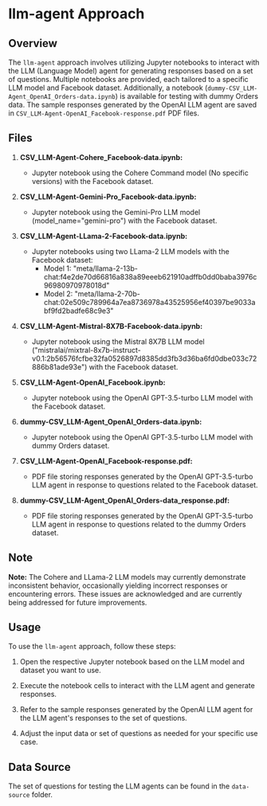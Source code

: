 # llm-agent Approach

## Overview

The `llm-agent` approach involves utilizing Jupyter notebooks to interact with the LLM (Language Model) agent for generating responses based on a set of questions. Multiple notebooks are provided, each tailored to a specific LLM model and Facebook dataset. Additionally, a notebook (`dummy-CSV_LLM-Agent_OpenAI_Orders-data.ipynb`) is available for testing with dummy Orders data. The sample responses generated by the OpenAI LLM agent are saved in `CSV_LLM-Agent-OpenAI_Facebook-response.pdf` PDF files.

## Files

1. **CSV_LLM-Agent-Cohere_Facebook-data.ipynb:**
   - Jupyter notebook using the Cohere Command model (No specific versions) with the Facebook dataset.

2. **CSV_LLM-Agent-Gemini-Pro_Facebook-data.ipynb:**
   - Jupyter notebook using the Gemini-Pro LLM model (model_name="gemini-pro") with the Facebook dataset.

3. **CSV_LLM-Agent-LLama-2-Facebook-data.ipynb:**
   - Jupyter notebooks using two LLama-2 LLM models with the Facebook dataset:
     - Model 1: "meta/llama-2-13b-chat:f4e2de70d66816a838a89eeeb621910adffb0dd0baba3976c96980970978018d"
     - Model 2: "meta/llama-2-70b-chat:02e509c789964a7ea8736978a43525956ef40397be9033abf9fd2badfe68c9e3"

4. **CSV_LLM-Agent-Mistral-8X7B-Facebook-data.ipynb:**
   - Jupyter notebook using the Mistral 8X7B LLM model ("mistralai/mixtral-8x7b-instruct-v0.1:2b56576fcfbe32fa0526897d8385dd3fb3d36ba6fd0dbe033c72886b81ade93e") with the Facebook dataset.

5. **CSV_LLM-Agent-OpenAI_Facebook.ipynb:**
   - Jupyter notebook using the OpenAI GPT-3.5-turbo LLM model with the Facebook dataset.
   
6. **dummy-CSV_LLM-Agent_OpenAI_Orders-data.ipynb:**
   - Jupyter notebook using the OpenAI GPT-3.5-turbo LLM model with dummy Orders dataset.

7. **CSV_LLM-Agent-OpenAI_Facebook-response.pdf:**
   - PDF file storing responses generated by the OpenAI GPT-3.5-turbo LLM agent in response to questions related to the Facebook dataset.

8. **dummy-CSV_LLM-Agent_OpenAI_Orders-data_response.pdf:**
   - PDF file storing responses generated by the OpenAI GPT-3.5-turbo LLM agent in response to questions related to the dummy Orders dataset.

## Note

**Note:** The Cohere and LLama-2 LLM models may currently demonstrate inconsistent behavior, occasionally yielding incorrect responses or encountering errors. These issues are acknowledged and are currently being addressed for future improvements.



## Usage

To use the `llm-agent` approach, follow these steps:

1. Open the respective Jupyter notebook based on the LLM model and dataset you want to use.

2. Execute the notebook cells to interact with the LLM agent and generate responses.

3. Refer to the sample responses generated by the OpenAI LLM agent for the LLM agent's responses to the set of questions.

4. Adjust the input data or set of questions as needed for your specific use case.

## Data Source

The set of questions for testing the LLM agents can be found in the `data-source` folder.
